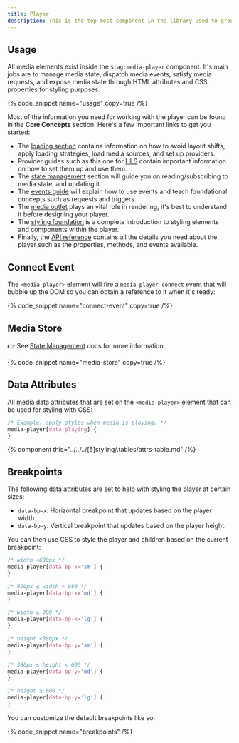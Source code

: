 ```yaml
---
title: Player
description: This is the top-most component in the library used to group media elements and control the flow of media state.
---
```


## Usage

All media elements exist inside the `$tag:media-player` component. It's main jobs are to manage
media state, dispatch media events, satisfy media requests, and expose media state through HTML
attributes and CSS properties for styling purposes.

{% code_snippet name="usage" copy=true  /%}

Most of the information you need for working with the player can be found in the **Core Concepts**
section. Here's a few important links to get you started:

- The [loading section](/docs/react/player/core-concepts/loading) contains information on how to
  avoid layout shifts, apply loading strategies, load media sources, and set up providers.
- Provider guides such as this one for [HLS](/docs/react/player/providers/hls) contain important
  information on how to set them up and use them.
- The [state management](/docs/react/player/core-concepts/state-management) section will guide you on
  reading/subscribing to media state, and updating it.
- The [events guide](/docs/react/player/core-concepts/events) will explain how to use events and
  teach foundational concepts such as requests and triggers.
- The [media outlet](/docs/player/components/layout/outlet) plays an vital role in rendering,
  it's best to understand it before designing your player.
- The [styling foundation](/docs/react/player/styling/foundation) is a complete introduction to
  styling elements and components within the player.
- Finally, the [API reference](/docs/react/player/components/media/player/api) contains
  all the details you need about the player such as the properties, methods, and events available.

## Connect Event

The `<media-player>` element will fire a `media-player-connect` event that will bubble up the
DOM so you can obtain a reference to it when it's ready:

{% code_snippet name="connect-event" copy=true  /%}

## Media Store

👉 See [State Management](/docs/player/core-concepts/state-management) docs for more information.

{% code_snippet name="media-store" copy=true  /%}

## Data Attributes

All media data attributes that are set on the `<media-player>` element that can be used
for styling with CSS:

```css
/* Example: apply styles when media is playing. */
media-player[data-playing] {
}
```

{% component this="../../../[5]styling/.tables/attrs-table.md" /%}

## Breakpoints

The following data attributes are set to help with styling the player at certain sizes:

- `data-bp-x`: Horizontal breakpoint that updates based on the player width.
- `data-bp-y`: Vertical breakpoint that updates based on the player height.

You can then use CSS to style the player and children based on the current breakpoint:

```css
/* width <600px */
media-player[data-bp-x='sm'] {
}

/* 600px ≤ width < 980 */
media-player[data-bp-x='md'] {
}

/* width ≥ 980 */
media-player[data-bp-x='lg'] {
}

/* height <380px */
media-player[data-bp-y='sm'] {
}

/* 380px ≤ height < 600 */
media-player[data-bp-y='md'] {
}

/* height ≥ 600 */
media-player[data-bp-y='lg'] {
}
```

You can customize the default breakpoints like so:

{% code_snippet name="breakpoints" /%}
